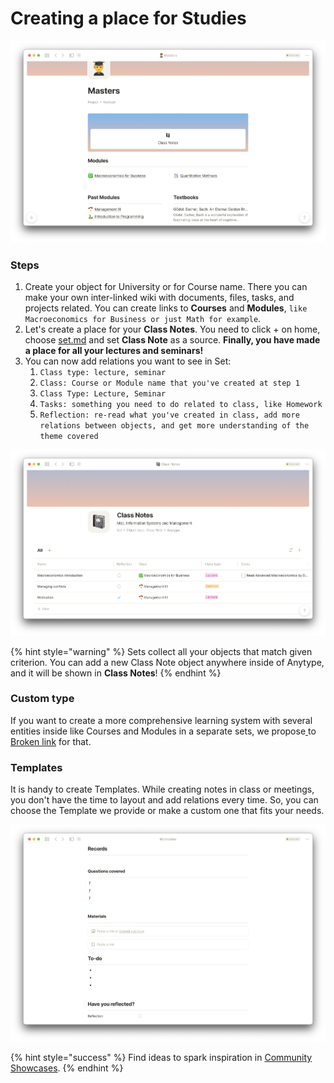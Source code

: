 # Creating a place for Studies

![](<../.gitbook/assets/Screenshot 2021-11-11 at 11.48.07.png>)

### Steps

1. Create your object for University or for Course name. There you can make your own inter-linked wiki with documents, files, tasks, and projects related. You can create links to **Courses** and **Modules**, `like Macroeconomics for Business or just Math for example`.
2. Let's create a place for your **Class Notes**. You need to click + on home, choose [set.md](../self-onboarding/set.md "mention") and set **Class Note** as a source. **Finally, you have made a place for all your lectures and seminars!**
3. You can now add relations you want to see in Set:
   1. `Class type: lecture, seminar`
   2. `Сlass: Course or Module name that you've created at step 1`
   3. `Class Type: Lecture, Seminar`
   4. `Tasks: something you need to do related to class, like Homework`
   5. `Reflection: re-read what you've created in class, add more relations between objects, and get more understanding of the theme covered`

![All Class Notes at the same place](<../.gitbook/assets/Screenshot 2021-11-11 at 11.34.42.png>)

{% hint style="warning" %}
Sets collect all your objects that match given criterion. You can add a new Class Note object anywhere inside of Anytype, and it will be shown in **Class Notes**!
{% endhint %}

### Custom type

If you want to create a more comprehensive learning system with several entities inside like Courses and Modules in a separate sets, we propose[ ](https://doc.anytype.io/intro/fundamentals/type#creating-types)to [Broken link](broken-reference "mention") for that.

### Templates

It is handy to create Templates. While creating notes in class or meetings, you don't have the time to layout and add relations every time. So, you can choose the Template we provide or make a custom one that fits your needs.

![Class Note template](<../.gitbook/assets/Screenshot 2021-11-11 at 11.52.51 (1).png>)

{% hint style="success" %}
Find ideas to spark inspiration in [Community Showcases](https://community.anytype.io/c/general-discussion/showcase/13).
{% endhint %}
